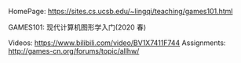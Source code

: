 
HomePage: https://sites.cs.ucsb.edu/~lingqi/teaching/games101.html

GAMES101: 现代计算机图形学入门(2020 春)

Videos: https://www.bilibili.com/video/BV1X7411F744
Assignments: http://games-cn.org/forums/topic/allhw/
